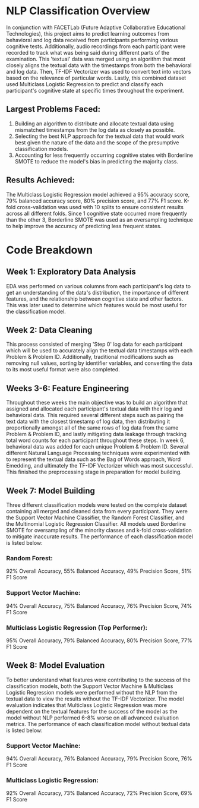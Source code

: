 # NLP Classification Overview
In conjunction with FACETLab (Future Adaptive Collaborative Educational Technologies), this project aims to predict learning outcomes from behavioral and log data received from participants performing various cognitive tests. Additionally, audio recordings from each participant were recorded to track what was being said during different parts of the examination. This 'textual' data was merged using an algorithm that most closely aligns the textual data with the timestamps from both the behavioral and log data. Then, TF-IDF Vectorizer was used to convert text into vectors based on the relevance of particular words. Lastly, this combined dataset used Multiclass Logistic Regression to predict and classify each participant's cognitive state at specific times throughout the experiment. 

## Largest Problems Faced:
1. Building an algorithm to distribute and allocate textual data using mismatched timestamps from the log data as closely as possible.
2. Selecting the best NLP approach for the textual data that would work best given the nature of the data and the scope of the presumptive classification models.
3. Accounting for less frequently occurring cognitive states with Borderline SMOTE to reduce the model's bias in predicting the majority class.

## Results Achieved:
The Multiclass Logistic Regression model achieved a 95% accuracy score, 79% balanced accuracy score, 80% precision score, and 77% F1 score. K-fold cross-validation was used with 10 splits to ensure consistent results across all different folds. Since 1 cognitive state occurred more frequently than the other 3, Borderline SMOTE was used as an oversampling technique to help improve the accuracy of predicting less frequent states. 


# Code Breakdown
## Week 1: Exploratory Data Analysis
EDA was performed on various columns from each participant's log data to get an understanding of the data's distribution, the importance of different features, and the relationship between cognitive state and other factors. This was later used to determine which features would be most useful for the classification model.

## Week 2: Data Cleaning
This process consisted of merging 'Step 0' log data for each participant which will be used to accurately align the textual data timestamps with each Problem & Problem ID. Additionally, traditional modifications such as removing null values, sorting by identifier variables, and converting the data to its most useful format were also completed.

## Weeks 3-6: Feature Engineering
Throughout these weeks the main objective was to build an algorithm that assigned and allocated each participant's textual data with their log and behavioral data. This required several different steps such as pairing the text data with the closest timestamp of log data, then distributing it proportionally amongst all of the same rows of log data from the same Problem & Problem ID, and lastly mitigating data leakage through tracking total word counts for each participant throughout these steps. In week 6, behavioral data was added for each unique Problem & Problem ID. Several different Natural Language Processing techniques were experimented with to represent the textual data such as the Bag of Words approach, Word Emedding, and ultimately the TF-IDF Vectorizer which was most successful. This finished the preprocessing stage in preparation for model building.

## Week 7: Model Building
Three different classification models were tested on the complete dataset containing all merged and cleaned data from every participant. They were the Support Vector Machine Classifier, the Random Forest Classifier, and the Multinomial Logistic Regression Classifier. All models used Borderline SMOTE for oversampling of the minority classes and k-fold cross-validation to mitigate inaccurate results. The performance of each classification model is listed below:
### Random Forest: 
92% Overall Accuracy, 55% Balanced Accuracy, 49% Precision Score, 51% F1 Score
### Support Vector Machine: 
94% Overall Accuracy, 75% Balanced Accuracy, 76% Precision Score, 74% F1 Score
### Multiclass Logistic Regression (Top Performer):
95% Overall Accuracy, 79% Balanced Accuracy, 80% Precision Score, 77% F1 Score

## Week 8: Model Evaluation
To better understand what features were contributing to the success of the classification models, both the Support Vector Machine & Multiclass Logistic Regression models were performed without the NLP from the textual data to view the results without the TF-IDF Vectorizer. The model evaluation indicates that Multiclass Logistic Regression was more dependent on the textual features for the success of the model as the model without NLP performed 6-8% worse on all advanced evaluation metrics. The performance of each classification model without textual data is listed below:
### Support Vector Machine:
94% Overall Accuracy, 76% Balanced Accuracy, 79% Precision Score, 76% F1 Score
### Multiclass Logistic Regression: 
92% Overall Accuracy, 73% Balanced Accuracy, 72% Precision Score, 69% F1 Score
